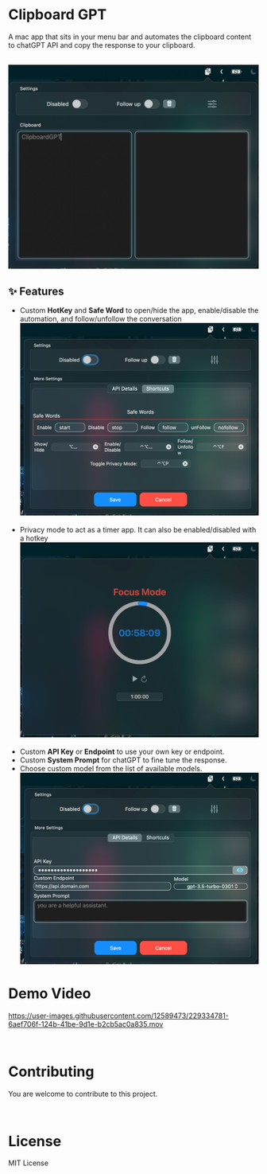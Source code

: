 # Clipboard GPT

A mac app that sits in your menu bar and automates the clipboard content to chatGPT API and copy the response to your clipboard.

&nbsp;
![Clipboard GPT](/Images/clipboardGPT.png)

## ✨ Features

- Custom **HotKey** and **Safe Word** to open/hide the app, enable/disable the automation, and follow/unfollow the conversation
![Custom HotKeys](/Images/shortcuts.png)
&nbsp;
- Privacy mode to act as a timer app. It can also be enabled/disabled with a hotkey
![Privacy Mode](/Images/privacy-mode.png)
&nbsp;
- Custom **API Key**  or **Endpoint** to use your own key or endpoint.
- Custom **System Prompt** for chatGPT to fine tune the response.
- Choose custom model from the list of available models.
![Custom API Key](/Images/api-details.png)


# Demo Video

https://user-images.githubusercontent.com/12589473/229334781-6aef706f-124b-41be-9d1e-b2cb5ac0a835.mov

&nbsp;
# Contributing

You are welcome to contribute to this project.

&nbsp;

# License
MIT License

